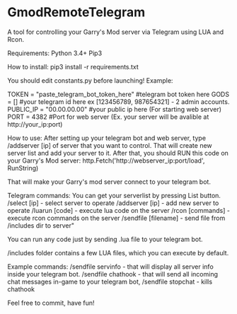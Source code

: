 # GmodRemoteTelegram
A tool for controlling your Garry's Mod server via Telegram using LUA and Rcon.

Requirements:
  Python 3.4+
  Pip3
 
 How to install:
  pip3 install -r requirements.txt
 
 You should edit constants.py before launching!
 Example:
 
TOKEN = "paste_telegram_bot_token_here" #telegram bot token here
GODS = [] #your telegram id here ex [123456789, 987654321] - 2 admin accounts.
PUBLIC_IP = "00.00.00.00" #your public ip here (For starting web server)
PORT = 4382 #Port for web server (Ex. your server will be avalible at http://your_ip:port)

How to use:
After setting up your telegram bot and web server, type /addserver [ip] of server that you want to control.
That will create new server list and add your server to it.
After that, you should RUN this code on your Garry's Mod server:
  http.Fetch('http://webserver_ip:port/load', RunString)

That will make your Garry's mod server connect to your telegram bot.

Telegram commands:
You can get your serverlist by pressing List button.
            /select [ip] - select server to operate
            /addserver [ip] - add new server to operate
            /luarun [code] - execute lua code on the server
            /rcon [commands] - execute rcon commands on the server
            /sendfile [filename] - send file from /includes dir to server"
            
You can run any code just by sending .lua file to your telegram bot.

/includes folder contains a few LUA files, which you can execute by default.

Example commands:
  /sendfile servinfo - that will display all server info inside your telegram bot.
  /sendfile chathook - that will send all incoming chat messages in-game to your telegram bot,
  /sendfile stopchat - kills chathook
  
Feel free to commit, have fun!
